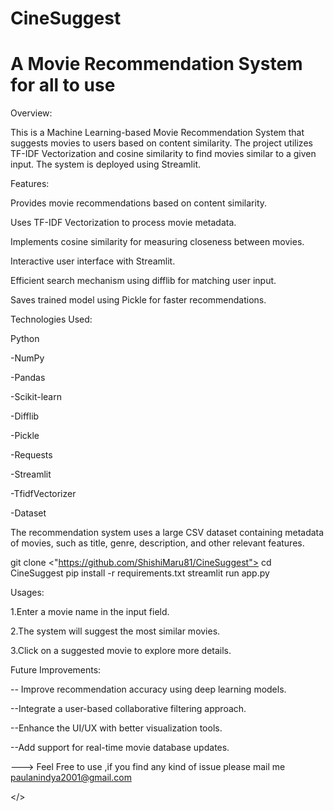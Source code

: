<h1>CineSuggest</h1>

<h1>A Movie Recommendation System for all to use </h1>

Overview:

This is a Machine Learning-based Movie Recommendation System that suggests movies to users based on content similarity. The project utilizes TF-IDF Vectorization and cosine similarity to find movies similar to a given input. The system is deployed using Streamlit.

Features:

Provides movie recommendations based on content similarity.

Uses TF-IDF Vectorization to process movie metadata.

Implements cosine similarity for measuring closeness between movies.

Interactive user interface with Streamlit.

Efficient search mechanism using difflib for matching user input.

Saves trained model using Pickle for faster recommendations.

Technologies Used:

Python

-NumPy

-Pandas

-Scikit-learn

-Difflib

-Pickle

-Requests

-Streamlit

-TfidfVectorizer

-Dataset

The recommendation system uses a large CSV dataset containing metadata of movies, such as title, genre, description, and other relevant features.

git clone <"https://github.com/ShishiMaru81/CineSuggest">
cd CineSuggest
pip install -r requirements.txt
streamlit run app.py

Usages:

1.Enter a movie name in the input field.

2.The system will suggest the most similar movies.

3.Click on a suggested movie to explore more details.

Future Improvements:

-- Improve recommendation accuracy using deep learning models.

--Integrate a user-based collaborative filtering approach.

--Enhance the UI/UX with better visualization tools.

--Add support for real-time movie database updates.

---> Feel Free to use ,if you find any kind of issue please mail me paulanindya2001@gmail.com 

</>
